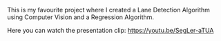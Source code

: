 This is my favourite project where I created a Lane Detection Algorithm using Computer Vision and a Regression Algorithm.

Here you can watch the presentation clip: https://youtu.be/SegLer-aTUA
